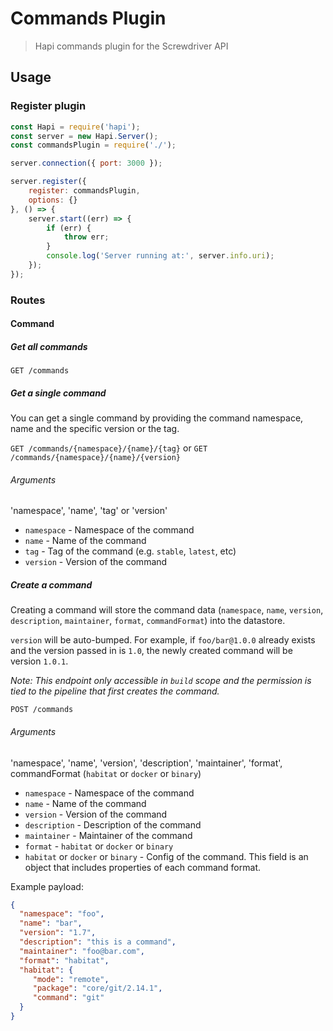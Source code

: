 # Commands Plugin
> Hapi commands plugin for the Screwdriver API

## Usage

### Register plugin

```javascript
const Hapi = require('hapi');
const server = new Hapi.Server();
const commandsPlugin = require('./');

server.connection({ port: 3000 });

server.register({
    register: commandsPlugin,
    options: {}
}, () => {
    server.start((err) => {
        if (err) {
            throw err;
        }
        console.log('Server running at:', server.info.uri);
    });
});
```

### Routes

#### Command

##### Get all commands

`GET /commands`

##### Get a single command

You can get a single command by providing the command namespace, name and the specific version or the tag.

`GET /commands/{namespace}/{name}/{tag}` or `GET /commands/{namespace}/{name}/{version}`

###### Arguments

'namespace', 'name', 'tag' or 'version'

* `namespace` - Namespace of the command
* `name` - Name of the command
* `tag` - Tag of the command (e.g. `stable`, `latest`, etc)
* `version` - Version of the command

##### Create a command

Creating a command will store the command data (`namespace`, `name`, `version`, `description`, `maintainer`, `format`, `commandFormat`) into the datastore.

`version` will be auto-bumped. For example, if `foo/bar@1.0.0` already exists and the version passed in is `1.0`, the newly created command will be version `1.0.1`. 

*Note: This endpoint only accessible in `build` scope and the permission is tied to the pipeline that first creates the command.*

`POST /commands`

###### Arguments

'namespace', 'name', 'version', 'description', 'maintainer', 'format', commandFormat (`habitat` or `docker` or `binary`)

* `namespace` - Namespace of the command
* `name` - Name of the command
* `version` - Version of the command
* `description` - Description of the command
* `maintainer` - Maintainer of the command
* `format` - `habitat` or `docker` or `binary`
* `habitat` or `docker` or `binary` - Config of the command. This field is an object that includes properties of each command format.

Example payload:
```json
{
  "namespace": "foo",
  "name": "bar",
  "version": "1.7",
  "description": "this is a command",
  "maintainer": "foo@bar.com",
  "format": "habitat",
  "habitat": {
     "mode": "remote",
     "package": "core/git/2.14.1",
     "command": "git"
  }
}
```

